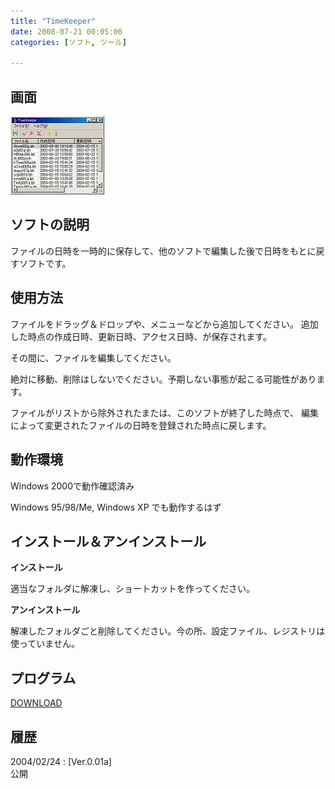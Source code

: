 ```yaml
---
title: "TimeKeeper"
date: 2008-07-21 00:05:00
categories: [ソフト, ツール]

---
```


## 画面


![画面][1] 

 [1]: /images/2008_0721_tmkeeper.jpg

## ソフトの説明

ファイルの日時を一時的に保存して、他のソフトで編集した後で日時をもとに戻すソフトです。 

## 使用方法

ファイルをドラッグ＆ドロップや、メニューなどから追加してください。 追加した時点の作成日時、更新日時、アクセス日時、が保存されます。
	  
その間に、ファイルを編集してください。
	  
<span>絶対に移動、削除はしないでください。予期しない事態が起こる可能性があります。
</span>
	  
ファイルがリストから除外されたまたは、このソフトが終了した時点で、 編集によって変更されたファイルの日時を登録された時点に戻します。
  


## 動作環境

Windows 2000で動作確認済み
	  
Windows 95/98/Me, Windows XP でも動作するはず 

## インストール＆アンインストール

**インストール**
	  
適当なフォルダに解凍し、ショートカットを作ってください。 

**アンインストール**
	  
解凍したフォルダごと削除してください。今の所、設定ファイル、レジストリは使っていません。 

## プログラム

[DOWNLOAD][2]
  


 [2]: /files/tmkp001a.lzh "tmkp001a.lzh"

## 履歴

2004/02/24
: [Ver.0.01a]<br />公開
